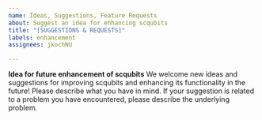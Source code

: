 ```yaml
---
name: Ideas, Suggestions, Feature Requests
about: Suggest an idea for enhancing scqubits
title: "[SUGGESTIONS & REQUESTS]"
labels: enhancement
assignees: jkochNU

---
```


**Idea for future enhancement of scqubits**
We welcome new ideas and suggestions for improving scqubits and enhancing its functionality in the future! Please describe what you have in mind. If your suggestion is related to a problem you have encountered, please describe the underlying problem.
